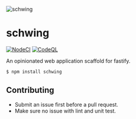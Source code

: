 ![schwing](https://c.tenor.com/FULbfNA_Cx8AAAAC/schwing-waynes.gif)

# schwing

[![NodeCI](https://github.com/genediazjr/schwing/actions/workflows/nodeci.yml/badge.svg)](https://github.com/genediazjr/schwing/actions/workflows/nodeci.yml)
[![CodeQL](https://github.com/genediazjr/schwing/actions/workflows/codeql.yml/badge.svg)](https://github.com/genediazjr/schwing/actions/workflows/codeql.yml)

An opinionated web application scaffold for fastify.

```sh
$ npm install schwing
```

## Contributing

- Submit an issue first before a pull request.
- Make sure no issue with lint and unit test.
